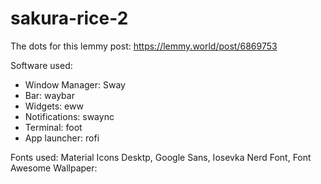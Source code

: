 # sakura-rice-2
The dots for this lemmy post: https://lemmy.world/post/6869753

Software used:
- Window Manager: Sway
- Bar: waybar
- Widgets: eww
- Notifications: swaync
- Terminal: foot
- App launcher: rofi

Fonts used: Material Icons Desktp, Google Sans, Iosevka Nerd Font, Font Awesome
Wallpaper: 
